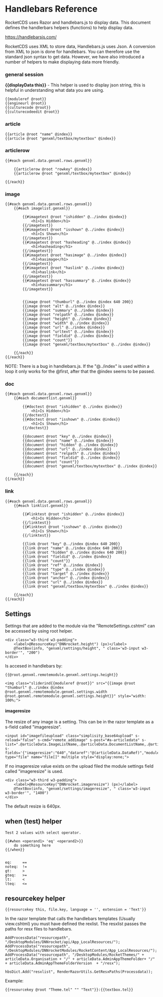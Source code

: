 ﻿# Handlebars Reference

RocketCDS uses Razor and handlebars.js to display data.  This document defines the handlerbars helpers (functions) to help display data.

https://handlebarsjs.com/  

RocketCDS uses XML to store data, Handlebars.js uses Json.  A conversion from XML to json is done for handlebars.  You can therefore use the standard json syntax to get data.  However, we have also introduced a number of helpers to make displaying data more friendly.

### general session

**{{displayData this}}** - This helper is used to display json string, this is helpful in understanding what data you are using.  
```
{{moduleref @root}}
{{engineurl @root}}
{{culturecode @root}}
{{culturecodeedit @root}}
```

### article

```
{{article @root "name" @index}}
{{article @root "genxml/textbox/mytextbox" @index}}

```

### articlerow

```
{{#each genxml.data.genxml.rows.genxml}}

    {{articlerow @root "rowkey" @index}}
    {{articlerow @root "genxml/textbox/mytextbox" @index}}

{{/each}}
```


### image
```
{{#each genxml.data.genxml.rows.genxml}}
    {{#each imagelist.genxml}}

        {{#imagetest @root "ishidden" @../index @index}}
            <h1>Is Hidden</h1>
        {{/imagetest}}
        {{#imagetest @root "isshown" @../index @index}}
            <h1>Is Shown</h1>
        {{/imagetest}}
        {{#imagetest @root "hasheading" @../index @index}}
            <h1>hasheading</h1>
        {{/imagetest}}
        {{#imagetest @root "hasimage" @../index @index}}
            <h1>hasimage</h1>
        {{/imagetest}}
        {{#imagetest @root "haslink" @../index @index}}
            <h1>haslink</h1>
        {{/imagetest}}
        {{#imagetest @root "hassummary" @../index @index}}
            <h1>hassummary</h1>
        {{/imagetest}}


        {{image @root "thumburl" @../index @index 640 200}}
        {{image @root "alt" @../index @index}}
        {{image @root "summary" @../index @index}}
        {{image @root "relpath" @../index @index}}
        {{image @root "height" @../index @index}}
        {{image @root "width" @../index @index}}
        {{image @root "url" @../index @index}}
        {{image @root "urltext" @../index @index}}
        {{image @root "fieldid" @../index @index}}
        {{image @root "count"}}
        {{image @root "genxml/textbox/mytextbox" @../index @index}}

    {{/each}}
{{/each}}
```
NOTE: There is a bug in handlebars.js.  If the "@../index" is used within a loop it only works for the @first, after that the @index seems to be passed.
### doc
```
{{#each genxml.data.genxml.rows.genxml}}
    {{#each documentlist.genxml}}

        {{#doctest @root "ishidden" @../index @index}}
            <h1>Is Hidden</h1>
        {{/doctest}}
        {{#doctest @root "isshown" @../index @index}}
            <h1>Is Shown</h1>
        {{/doctest}}

        {{document @root "key" @../index @index}}
        {{document @root "name" @../index @index}}
        {{document @root "hidden" @../index @index}}
        {{document @root "url" @../index @index}}
        {{document @root "relpath" @../index @index}}
        {{document @root "fieldid" @../index @index}}
        {{document @root "count"}}
        {{document @root "genxml/textbox/mytextbox" @../index @index}}

    {{/each}}
{{/each}}
```
### link
```
{{#each genxml.data.genxml.rows.genxml}}
    {{#each linklist.genxml}}

        {{#linktest @root "ishidden" @../index @index}}
            <h1>Is Hidden</h1>
        {{/linktest}}
        {{#linktest @root "isshown" @../index @index}}
            <h1>Is Shown</h1>
        {{/linktest}}

        {{link @root "key" @../index @index 640 200}}
        {{link @root "name" @../index @index 640 200}}
        {{link @root "hidden" @../index @index 640 200}}
        {{link @root "fieldid" @../index @index}}
        {{link @root "count"}}
        {{link @root "ref" @../index @index}}
        {{link @root "type" @../index @index}}
        {{link @root "target" @../index @index}}
        {{link @root "anchor" @../index @index}}
        {{link @root "url" @../index @index}}
        {{link @root "genxml/textbox/mytextbox" @../index @index}}

    {{/each}}
{{/each}}
```

## Settings

Settings that are added to the module via the "RemoteSettings.cshtml" can be accessed by using root helper.
```
<div class="w3-third w3-padding">
    <label>@ResourceKey("DNNrocket.height") (px)</label>
    @TextBox(info, "genxml/settings/height", " class='w3-input w3-border'", "200")
</div>
```
Is accesed in handlebars by:
```
{{@root.genxml.remotemodule.genxml.settings.height}}
```

```
<img class="sliderind{{moduleref @root}}" src="{{image @root "thumburl" @../index @index @root.genxml.remotemodule.genxml.settings.width @root.genxml.remotemodule.genxml.settings.height}}" style="width: 100%;">
```

#### imageresize
The resize of any image is a setting.  This can be in the razor template as a s-field called "imageresize".
```
<input id="imagefileupload" class="simplisity_base64upload" s-reload="false" s-cmd="remote_addimage" s-post="#a-articledata" s-list=".@articleData.ImageListName,.@articleData.DocumentListName,.@articleData.LinkListName" s-fields='{"imageresize":"640","dataref":"@(articleData.DataRef)","moduleref":"@remoteModule.ModuleRef"}' type="file" name="file[]" multiple style="display:none;">
```
If no imageresize value exists on the upload filed the module settings field called "imageresize" is used.
```
<div class="w3-third w3-padding">
    <label>@ResourceKey("DNNrocket.imageresize") (px)</label>
    @TextBox(info, "genxml/settings/imageresize", " class='w3-input w3-border'", "1400")
</div>
```

The default resize is 640px.

## when (test) helper

```
Test 2 values with select operator.

{{#when <operand1> 'eq' <operand2>}}
    do something here
{{/when}}


eq:     ==
noteq:  !=
gt:     >
gteq:   >=
lt:     <
lteq:   <=
```

## resourcekey helper
```
{{resourcekey this, file.key, language = '', extension = 'Text'}}
```
In the razor template that calls the handlebars templates (Usually view.cshtml) you must have defined the rexlist.  The resxlist passes the paths for resx files to handlebars. 
```
AddProcessData("resourcepath", "/DesktopModules/DNNrocket/api/App_LocalResources/");
AddProcessData("resourcepath", "/DesktopModules/DNNrocketModules/RocketContent/App_LocalResources/");
AddProcessData("resourcepath", "/DesktopModules/RocketThemes/" + articleData.Organisation + "/" + articleData.AdminAppThemeFolder+ "/" + articleData.AdminAppThemeFolderVersion  + "/resx");
    
hbsDict.Add("resxlist", RenderRazorUtils.GetResxPaths(Processdata));
```

Example:
```
{{resourcekey @root "Theme.tel" "" "Text"}}:{{textbox.tel}}
```